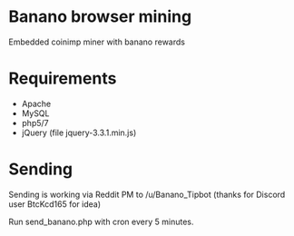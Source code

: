 # Banano browser mining
Embedded coinimp miner with banano rewards

# Requirements
* Apache
* MySQL
* php5/7
* jQuery (file jquery-3.3.1.min.js)

# Sending
Sending is working via Reddit PM to /u/Banano_Tipbot (thanks for Discord user BtcKcd165 for idea)

Run send_banano.php with cron every 5 minutes.
